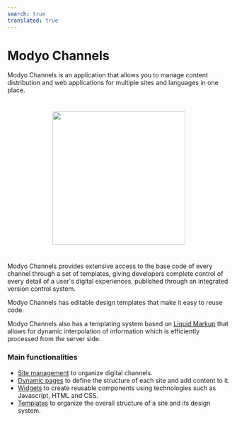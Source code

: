 ```yaml
---
search: true
translated: true
---
```


# Modyo Channels

Modyo Channels is an application that allows you to manage content distribution and web applications for multiple sites and languages in one place.

<img src="/assets/img/channels/header.jpg" style="margin: 40px auto; width: 300px; display: block;">

Modyo Channels provides extensive access to the base code of every channel through a set of templates, giving developers complete control of every detail of a user's digital experiences, published through an integrated version control system.

Modyo Channels has editable design templates that make it easy to reuse code.

Modyo Channels also has a templating system based on [Liquid Markup](/en/platform/channels/liquid-markup.html) that allows for dynamic interpolation of information which is efficiently processed from the server side.

### Main functionalities
- [Site management](/en/platform/channels/sites.html) to organize digital channels.
- [Dynamic pages](/en/platform/channels/pages.html) to define the structure of each site and add content to it.
- [Widgets](/en/platform/channels/widgets.html) to create reusable components using technologies such as Javascript, HTML and CSS.
- [Templates](/en/platform/channels/templates.html) to organize the overall structure of a site and its design system.
